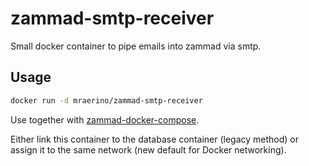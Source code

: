 # zammad-smtp-receiver

Small docker container to pipe emails into zammad via smtp.

## Usage

```bash
docker run -d mraerino/zammad-smtp-receiver
```

Use together with [zammad-docker-compose](https://github.com/zammad/zammad-docker-compose).

Either link this container to the database container (legacy method) or assign it to the same network (new default for Docker networking).
